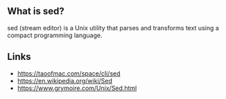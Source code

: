 ## What is sed?
sed (stream editor) is a Unix utility that parses and transforms text using a compact programming language.

## Links
- https://taoofmac.com/space/cli/sed
- https://en.wikipedia.org/wiki/Sed
- https://www.grymoire.com/Unix/Sed.html


<!-- Embedded links -->
[1]: https://github.com/nchristie/tech_notes/blob/master/x/xxx.md
